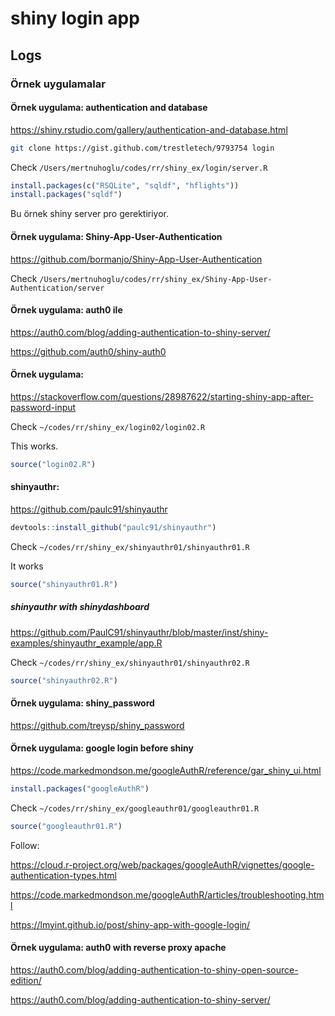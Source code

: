 
# shiny login app

## Logs

### Örnek uygulamalar 

#### Örnek uygulama: authentication and database

https://shiny.rstudio.com/gallery/authentication-and-database.html

``` bash
git clone https://gist.github.com/trestletech/9793754 login
``` 

Check `/Users/mertnuhoglu/codes/rr/shiny_ex/login/server.R`

``` r
install.packages(c("RSQLite", "sqldf", "hflights"))
install.packages("sqldf")
``` 

Bu örnek shiny server pro gerektiriyor. 

#### Örnek uygulama: Shiny-App-User-Authentication

https://github.com/bormanjo/Shiny-App-User-Authentication

Check `/Users/mertnuhoglu/codes/rr/shiny_ex/Shiny-App-User-Authentication/server`

#### Örnek uygulama: auth0 ile

https://auth0.com/blog/adding-authentication-to-shiny-server/

https://github.com/auth0/shiny-auth0

#### Örnek uygulama:

https://stackoverflow.com/questions/28987622/starting-shiny-app-after-password-input

Check `~/codes/rr/shiny_ex/login02/login02.R`

This works.

``` r
source("login02.R")
``` 

#### shinyauthr:

https://github.com/paulc91/shinyauthr

``` r
devtools::install_github("paulc91/shinyauthr")
``` 

Check `~/codes/rr/shiny_ex/shinyauthr01/shinyauthr01.R`

It works

``` r
source("shinyauthr01.R")
``` 

##### shinyauthr with shinydashboard

https://github.com/PaulC91/shinyauthr/blob/master/inst/shiny-examples/shinyauthr_example/app.R

Check `~/codes/rr/shiny_ex/shinyauthr01/shinyauthr02.R`

``` r
source("shinyauthr02.R")
``` 

#### Örnek uygulama: shiny_password

https://github.com/treysp/shiny_password

#### Örnek uygulama: google login before shiny

https://code.markedmondson.me/googleAuthR/reference/gar_shiny_ui.html

``` r
install.packages("googleAuthR")
``` 

Check `~/codes/rr/shiny_ex/googleauthr01/googleauthr01.R`

``` r
source("googleauthr01.R")
``` 

Follow:

https://cloud.r-project.org/web/packages/googleAuthR/vignettes/google-authentication-types.html

https://code.markedmondson.me/googleAuthR/articles/troubleshooting.html

https://lmyint.github.io/post/shiny-app-with-google-login/

#### Örnek uygulama: auth0 with reverse proxy apache

https://auth0.com/blog/adding-authentication-to-shiny-open-source-edition/

https://auth0.com/blog/adding-authentication-to-shiny-server/

